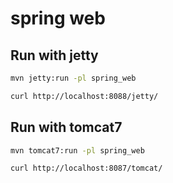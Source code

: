 # spring web

## Run with jetty

```bash
mvn jetty:run -pl spring_web
```

```bash
curl http://localhost:8088/jetty/
```

## Run with tomcat7

```bash
mvn tomcat7:run -pl spring_web
```

```bash
curl http://localhost:8087/tomcat/
```
